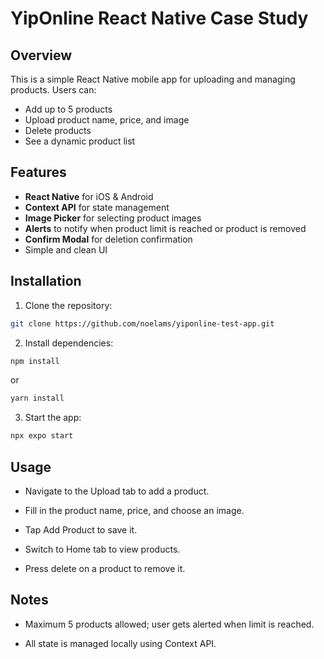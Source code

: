 # YipOnline React Native Case Study

## Overview

This is a simple React Native mobile app for uploading and managing products. Users can:

- Add up to 5 products
- Upload product name, price, and image
- Delete products
- See a dynamic product list

## Features

- **React Native** for iOS & Android
- **Context API** for state management
- **Image Picker** for selecting product images
- **Alerts** to notify when product limit is reached or product is removed
- **Confirm Modal** for deletion confirmation
- Simple and clean UI

## Installation

1. Clone the repository:

```bash
git clone https://github.com/noelams/yiponline-test-app.git
```

2. Install dependencies:

```bash
npm install
```

or

```bash
yarn install
```

3. Start the app:

```bash
npx expo start
```

## Usage

- Navigate to the Upload tab to add a product.

- Fill in the product name, price, and choose an image.

- Tap Add Product to save it.

- Switch to Home tab to view products.

- Press delete on a product to remove it.

## Notes

- Maximum 5 products allowed; user gets alerted when limit is reached.

- All state is managed locally using Context API.
